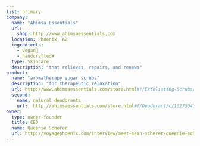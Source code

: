 ```yaml
---
list: primary
company:
  name: "Ahimsa Essentials"
  url:
    shop: http://www.ahimsaessentials.com
  location: Phoenix, AZ
  ingredients:
    - vegan🌱
    - handcrafted💗
  type: Skincare
  description: "that relieves, repairs, and renews"
product:
  name: "aromatherapy sugar scrubs"
  description: "for therapeutic relaxation"
  url: http://www.ahimsaessentials.com/store.html#!/Exfoliating-Scrubs/c/11360160/offset=0&sort=normal
  second:
    name: natural deodorants
    url:  http://ahimsaessentials.com/store.html#!/Deodorant/c/16275041/offset=0&sort=normal
owner:
  type: owner-founder
  title: CEO
  name: Queenie Scherer
  url: http://voyagephoenix.com/interview/meet-sean-scherer-queenie-scherer-ahimsa-essentials-skin-care-essential-oils-phoenix-scottsdale-tempe-gilbert-surprise-glendale/
---
```

